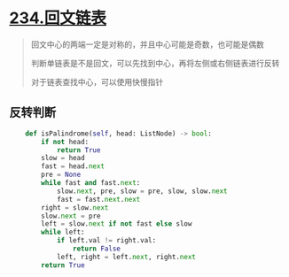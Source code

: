 # [234.回文链表](https://leetcode-cn.com/problems/palindrome-linked-list/)

> 回文中心的两端一定是对称的，并且中心可能是奇数，也可能是偶数
>
> 判断单链表是不是回文，可以先找到中心，再将左侧或右侧链表进行反转
>
> 对于链表查找中心，可以使用快慢指针

## 反转判断

```python
    def isPalindrome(self, head: ListNode) -> bool:
        if not head:
            return True
        slow = head
        fast = head.next
        pre = None
        while fast and fast.next:
            slow.next, pre, slow = pre, slow, slow.next
            fast = fast.next.next
        right = slow.next
        slow.next = pre
        left = slow.next if not fast else slow
        while left:
            if left.val != right.val:
                return False
            left, right = left.next, right.next
        return True
```
